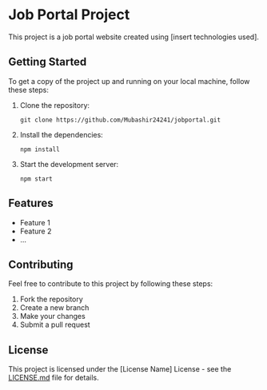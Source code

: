# Job Portal Project

This project is a job portal website created using [insert technologies used].

## Getting Started

To get a copy of the project up and running on your local machine, follow these steps:

1. Clone the repository:
   ```
   git clone https://github.com/Mubashir24241/jobportal.git
   ```

2. Install the dependencies:
   ```
   npm install
   ```

3. Start the development server:
   ```
   npm start
   ```

## Features

- Feature 1
- Feature 2
- ...

## Contributing

Feel free to contribute to this project by following these steps:
1. Fork the repository
2. Create a new branch
3. Make your changes
4. Submit a pull request

## License

This project is licensed under the [License Name] License - see the [LICENSE.md](LICENSE.md) file for details.
